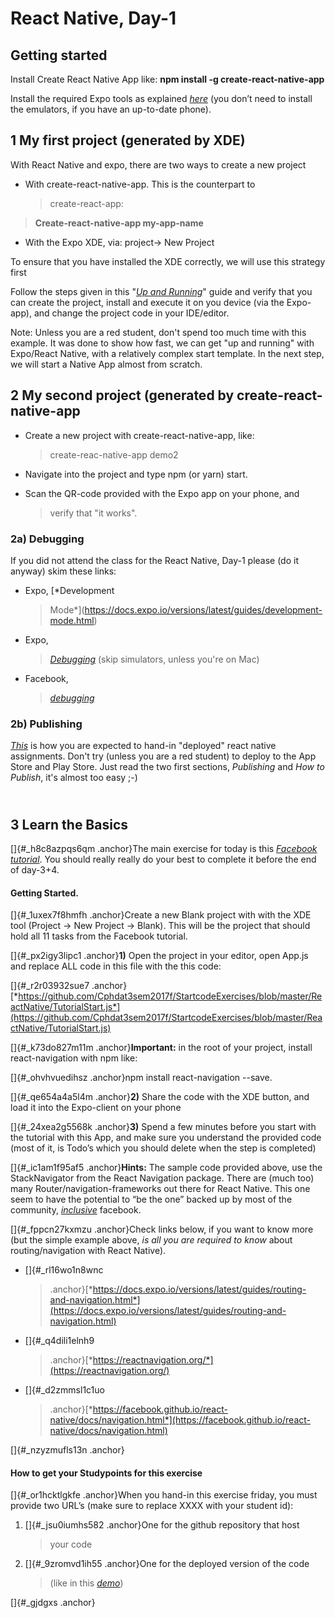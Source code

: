 React Native, Day-1
===================

Getting started
---------------

Install Create React Native App like: **npm install -g
create-react-native-app**

Install the required Expo tools as explained
[*here*](https://docs.expo.io/versions/latest/introduction/installation.html)
(you don’t need to install the emulators, if you have an up-to-date
phone).

1 My first project (generated by XDE)
-------------------------------------

With React Native and expo, there are two ways to create a new project

-   With create-react-native-app. This is the counterpart to
    > create-react-app:

> **Create-react-native-app my-app-name**

-   With the Expo XDE, via: project→ New Project

To ensure that you have installed the XDE correctly, we will use this
strategy first

Follow the steps given in this "[*Up and
Running*](https://docs.expo.io/versions/latest/guides/up-and-running.html)"
guide and verify that you can create the project, install and execute it
on you device (via the Expo-app), and change the project code in your
IDE/editor.

Note: Unless you are a red student, don't spend too much time with this
example. It was done to show how fast, we can get "up and running" with
Expo/React Native, with a relatively complex start template. In the next
step, we will start a Native App almost from scratch.

2 My second project (generated by create-react-native-app
---------------------------------------------------------

-   Create a new project with create-react-native-app, like:
    > create-reac-native-app demo2

-   Navigate into the project and type npm (or yarn) start.

-   Scan the QR-code provided with the Expo app on your phone, and
    > verify that "it works".

### 2a) Debugging

If you did not attend the class for the React Native, Day-1 please (do
it anyway) skim these links:

-   Expo, [*Development
    > Mode*](https://docs.expo.io/versions/latest/guides/development-mode.html)

-   Expo,
    > [*Debugging*](https://docs.expo.io/versions/latest/guides/debugging.html)
    > (skip simulators, unless you're on Mac)

-   Facebook,
    > [*debugging*](https://facebook.github.io/react-native/docs/debugging.html)

### 2b) Publishing 

[*This*](https://docs.expo.io/versions/latest/guides/publishing.html) is
how you are expected to hand-in "deployed" react native assignments.
Don't try (unless you are a red student) to deploy to the App Store and
Play Store. Just read the two first sections, *Publishing* and *How to
Publish*, it's almost too easy ;-)

\
3 Learn the Basics
------------------

[]{#_h8c8azpqs6qm .anchor}The main exercise for today is this [*Facebook
tutorial*](https://facebook.github.io/react-native/docs/getting-started.html).
You should really really do your best to complete it before the end of
day-3+4.

#### Getting Started.

[]{#_1uxex7f8hmfh .anchor}Create a new Blank project with with the XDE
tool (Project → New Project → Blank). This will be the project that
should hold all 11 tasks from the Facebook tutorial.

[]{#_px2igy3lipc1 .anchor}**1)** Open the project in your editor, open
App.js and replace ALL code in this file with the this code:

[]{#_r2r03932sue7
.anchor}[*https://github.com/Cphdat3sem2017f/StartcodeExercises/blob/master/ReactNative/TutorialStart.js*](https://github.com/Cphdat3sem2017f/StartcodeExercises/blob/master/ReactNative/TutorialStart.js)

[]{#_k73do827m11m .anchor}**Important:** in the root of your project,
install react-navigation with npm like:

[]{#_ohvhvuedihsz .anchor}npm install react-navigation --save.

[]{#_qe654a4a5l4m .anchor}**2)** Share the code with the XDE button, and
load it into the Expo-client on your phone

[]{#_24xea2g5568k .anchor}**3)** Spend a few minutes before you start
with the tutorial with this App, and make sure you understand the
provided code (most of it, is Todo’s which you should delete when the
step is completed)

[]{#_ic1am1f95af5 .anchor}**Hints:** The sample code provided above, use
the StackNavigator from the React Navigation package. There are (much
too) many Router/navigation-frameworks out there for React Native. This
one seem to have the potential to “be the one” backed up by most of the
community,
[*inclusive*](https://facebook.github.io/react-native/docs/navigation.html)
facebook.

[]{#_fppcn27kxmzu .anchor}Check links below, if you want to know more
(but the simple example above, *is all you are required to know* about
routing/navigation with React Native).

-   []{#_rl16wo1n8wnc
    > .anchor}[*https://docs.expo.io/versions/latest/guides/routing-and-navigation.html*](https://docs.expo.io/versions/latest/guides/routing-and-navigation.html)

-   []{#_q4dili1elnh9
    > .anchor}[*https://reactnavigation.org/*](https://reactnavigation.org/)

-   []{#_d2zmmsl1c1uo
    > .anchor}[*https://facebook.github.io/react-native/docs/navigation.html*](https://facebook.github.io/react-native/docs/navigation.html)

[]{#_nzyzmufls13n .anchor}

#### How to get your Studypoints for this exercise

[]{#_or1hcktlgkfe .anchor}When you hand-in this exercise friday, you
must provide two URL’s (make sure to replace XXXX with your student id):

1.  []{#_jsu0iumhs582 .anchor}One for the github repository that host
    > your code

2.  []{#_9zromvd1ih55 .anchor}One for the deployed version of the code
    > (like in this [*demo*](https://expo.io/@lars/blank))

[]{#_gjdgxs .anchor}
